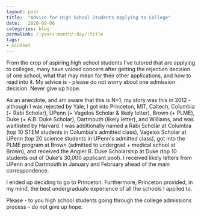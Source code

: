 ```yaml
---
layout: post
title:  "Advice for High School Students Applying to College"
date:   2020-09-06
categories: blog
permalink: /:year/:month/:day/:title
tags:
- mindset
---
```


From the crop of aspiring high school students I've tutored that are applying to colleges, many have voiced concern after getting the rejection decision of one school, what that may mean for their other applications, and how to read into it. My advice is - please do not worry about one admission decision. Never give up hope.

As an anecdote, and am aware that this is N=1, my story was this in 2012 - although I was rejected by Yale, I got into Princeton, MIT, Caltech, Columbia (+ Rabi Scholar), UPenn (+ Vagelos Scholar & likely letter), Brown (+ PLME), Duke (+ A.B. Duke Scholar), Dartmouth (likely letter), and Williams, and was waitlisted by Harvard. I was additionally named a Rabi Scholar at Columbia (top 10 STEM students in Columbia's admitted class), Vagelos Scholar at UPenn (top 20 science students in UPenn's admitted class), got into the PLME program at Brown (admitted to undergrad + medical school at Brown), and received the Angier B. Duke Scholarship at Duke (top 10 students out of Duke's 30,000 applicant pool). I received likely letters from UPenn and Dartmouth in January and February ahead of the main correspondence.

I ended up deciding to go to Princeton. Furthermore, Princeton provided, in my mind, the best undergraduate experience of all the schools I applied to.

Please - to you high school students going through the college admissions process - do not give up hope.
